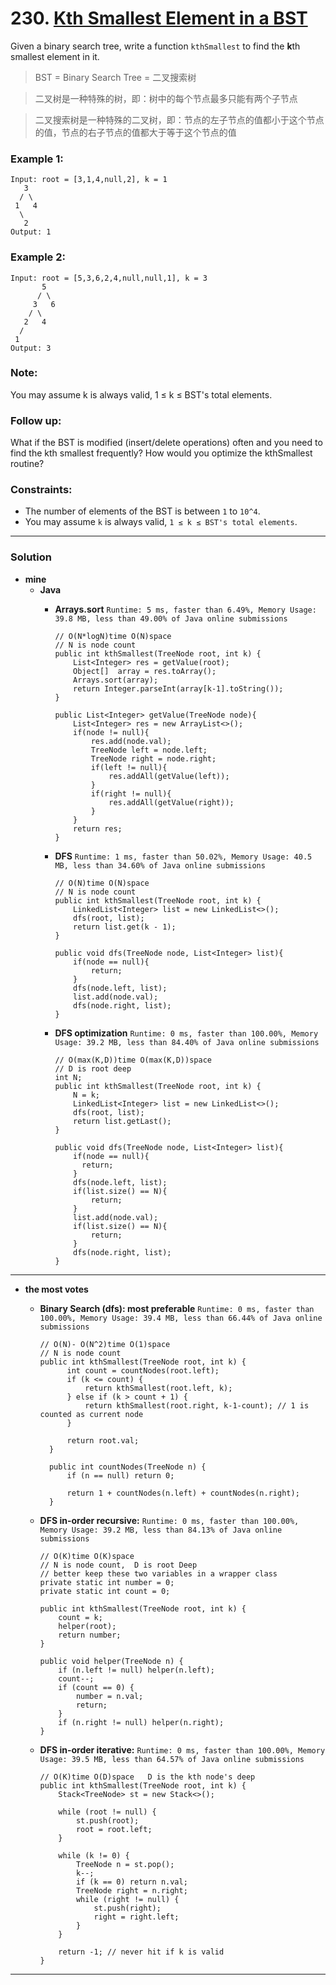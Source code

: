 # 230. [Kth Smallest Element in a BST](https://leetcode.com/problems/kth-smallest-element-in-a-bst/description/)

Given a binary search tree, write a function `kthSmallest` to find the **k**th smallest element in it.

> BST = Binary Search Tree =  二叉搜索树

>二叉树是一种特殊的树，即：树中的每个节点最多只能有两个子节点

>二叉搜索树是一种特殊的二叉树，即：节点的左子节点的值都小于这个节点的值，节点的右子节点的值都大于等于这个节点的值


### Example 1:
```
Input: root = [3,1,4,null,2], k = 1
   3
  / \
 1   4
  \
   2
Output: 1
```

### Example 2:
```
Input: root = [5,3,6,2,4,null,null,1], k = 3
       5
      / \
     3   6
    / \
   2   4
  /
 1
Output: 3
```

### Note: 
You may assume k is always valid, 1 ≤ k ≤ BST's total elements.

### Follow up:
What if the BST is modified (insert/delete operations) often and you need to find the kth smallest frequently? How would you optimize the kthSmallest routine?

### Constraints:
* The number of elements of the BST is between `1` to `10^4`.
* You may assume `k` is always valid, `1 ≤ k ≤ BST's total elements`.

---

### Solution
* **mine**
  * **Java**
    * **Arrays.sort** `Runtime: 5 ms, faster than 6.49%, Memory Usage: 39.8 MB, less than 49.00% of Java online submissions`
      ```
      // O(N*logN)time O(N)space
      // N is node count
      public int kthSmallest(TreeNode root, int k) {
          List<Integer> res = getValue(root);
          Object[]  array = res.toArray();
          Arrays.sort(array);
          return Integer.parseInt(array[k-1].toString());
      }

      public List<Integer> getValue(TreeNode node){
          List<Integer> res = new ArrayList<>();
          if(node != null){
              res.add(node.val);
              TreeNode left = node.left;
              TreeNode right = node.right;
              if(left != null){
                  res.addAll(getValue(left));
              }
              if(right != null){
                  res.addAll(getValue(right));
              } 
          }
          return res;
      }
      ```
      
    * **DFS** `Runtime: 1 ms, faster than 50.02%, Memory Usage: 40.5 MB, less than 34.60% of Java online submissions`
      ```
      // O(N)time O(N)space
      // N is node count
      public int kthSmallest(TreeNode root, int k) {
          LinkedList<Integer> list = new LinkedList<>();
          dfs(root, list);
          return list.get(k - 1);
      }

      public void dfs(TreeNode node, List<Integer> list){
          if(node == null){
              return;
          }
          dfs(node.left, list);
          list.add(node.val);
          dfs(node.right, list);
      }
      ```
      
    * **DFS optimization** `Runtime: 0 ms, faster than 100.00%, Memory Usage: 39.2 MB, less than 84.40% of Java online submissions`
      ```
      // O(max(K,D))time O(max(K,D))space  
      // D is root deep
      int N;
      public int kthSmallest(TreeNode root, int k) {
          N = k;
          LinkedList<Integer> list = new LinkedList<>();
          dfs(root, list);
          return list.getLast();
      }

      public void dfs(TreeNode node, List<Integer> list){
          if(node == null){
            return;
          }
          dfs(node.left, list);
          if(list.size() == N){
              return;
          }
          list.add(node.val);
          if(list.size() == N){
              return;
          }
          dfs(node.right, list);
      }
      ```

---

* **the most votes** 

  * **Binary Search (dfs): most preferable** `Runtime: 0 ms, faster than 100.00%, Memory Usage: 39.4 MB, less than 66.44% of Java online submissions`
    ```
    // O(N)- O(N^2)time O(1)space
    // N is node count
    public int kthSmallest(TreeNode root, int k) {
          int count = countNodes(root.left);
          if (k <= count) {
              return kthSmallest(root.left, k);
          } else if (k > count + 1) {
              return kthSmallest(root.right, k-1-count); // 1 is counted as current node
          }

          return root.val;
      }

      public int countNodes(TreeNode n) {
          if (n == null) return 0;

          return 1 + countNodes(n.left) + countNodes(n.right);
      }
      ```

  * **DFS in-order recursive:** `Runtime: 0 ms, faster than 100.00%, Memory Usage: 39.2 MB, less than 84.13% of Java online submissions`
    ```
    // O(K)time O(K)space
    // N is node count,  D is root Deep
    // better keep these two variables in a wrapper class
    private static int number = 0;
    private static int count = 0;

    public int kthSmallest(TreeNode root, int k) {
        count = k;
        helper(root);
        return number;
    }
    
    public void helper(TreeNode n) {
        if (n.left != null) helper(n.left);
        count--;
        if (count == 0) {
            number = n.val;
            return;
        }
        if (n.right != null) helper(n.right);
    }
    ```
    
  * **DFS in-order iterative:** `Runtime: 0 ms, faster than 100.00%, Memory Usage: 39.5 MB, less than 64.57% of Java online submissions`
    ```
    // O(K)time O(D)space   D is the kth node's deep
    public int kthSmallest(TreeNode root, int k) {
        Stack<TreeNode> st = new Stack<>();

        while (root != null) {
            st.push(root);
            root = root.left;
        }

        while (k != 0) {
            TreeNode n = st.pop();
            k--;
            if (k == 0) return n.val;
            TreeNode right = n.right;
            while (right != null) {
                st.push(right);
                right = right.left;
            }
        }

        return -1; // never hit if k is valid
    }
    ```
    
---
